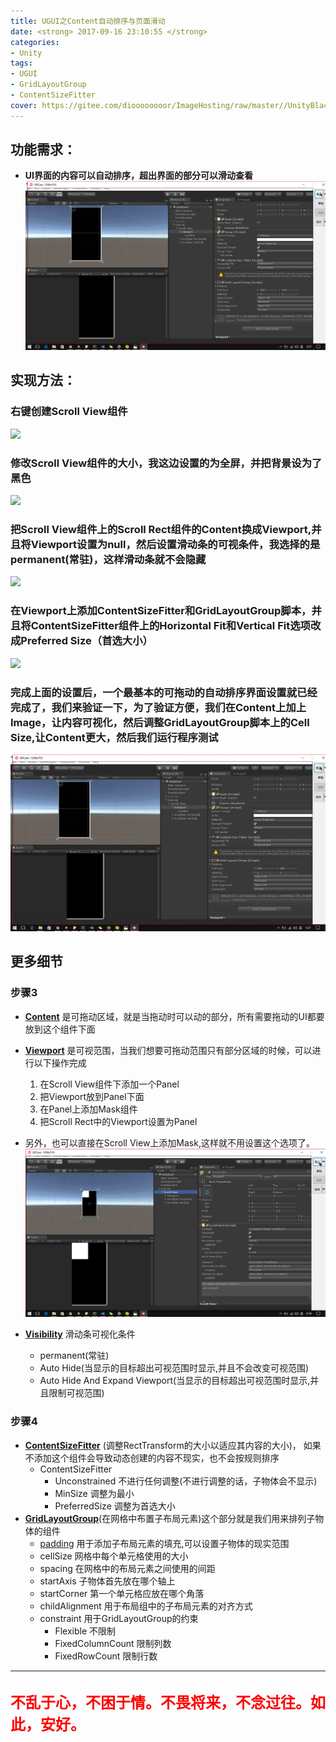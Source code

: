 ```yaml
---
title: UGUI之Content自动排序与页面滑动
date: <strong> 2017-09-16 23:10:55 </strong>
categories:
- Unity
tags: 
- UGUI
- GridLayoutGroup
- ContentSizeFitter
cover: https://gitee.com/dioooooooor/ImageHosting/raw/master//UnityBlackLarge.png
---
```


## 功能需求：
* **UI界面的内容可以自动排序，超出界面的部分可以滑动查看**
![](https://raw.githubusercontent.com/Dioooooooor/BlogImageHosting/master/image/49456984.jpg)

<!-- more -->

## 实现方法：
### 右键创建Scroll View组件
![](https://gitee.com/dioooooooor/ImageHosting/raw/master//47083771.jpg)

### 修改Scroll View组件的大小，我这边设置的为全屏，并把背景设为了黑色
![](https://gitee.com/dioooooooor/ImageHosting/raw/master//2599429.jpg)

### 把Scroll View组件上的Scroll Rect组件的Content换成Viewport,并且将Viewport设置为null，然后设置滑动条的可视条件，我选择的是permanent(常驻)，这样滑动条就不会隐藏
![](https://gitee.com/dioooooooor/ImageHosting/raw/master//54708227.jpg)

### 在Viewport上添加ContentSizeFitter和GridLayoutGroup脚本，并且将ContentSizeFitter组件上的Horizontal Fit和Vertical Fit选项改成Preferred Size（首选大小）
![](https://gitee.com/dioooooooor/ImageHosting/raw/master//40746207.jpg)

### 完成上面的设置后，一个最基本的可拖动的自动排序界面设置就已经完成了，我们来验证一下，为了验证方便，我们在Content上加上Image，让内容可视化，然后调整GridLayoutGroup脚本上的Cell Size,让Content更大，然后我们运行程序测试
![](https://raw.githubusercontent.com/Dioooooooor/BlogImageHosting/master/image/49456984.jpg)

## 更多细节
### 步骤3
* **[Content](https://docs.unity3d.com/ScriptReference/UI.ScrollRect-content.html)** 是可拖动区域，就是当拖动时可以动的部分，所有需要拖动的UI都要放到这个组件下面
* **[Viewport](https://docs.unity3d.com/ScriptReference/UI.ScrollRect-viewport.html)** 是可视范围，当我们想要可拖动范围只有部分区域的时候，可以进行以下操作完成
    1. 在Scroll View组件下添加一个Panel
    2. 把Viewport放到Panel下面
    3. 在Panel上添加Mask组件
    4. 把Scroll Rect中的Viewport设置为Panel 


* 另外，也可以直接在Scroll View上添加Mask,这样就不用设置这个选项了。
    ![](https://raw.githubusercontent.com/Dioooooooor/BlogImageHosting/master/image/58299777.jpg)
* **[Visibility](https://docs.unity3d.com/ScriptReference/UI.ScrollRect.ScrollbarVisibility.html)** 滑动条可视化条件
    * permanent(常驻)
    * Auto Hide(当显示的目标超出可视范围时显示,并且不会改变可视范围)
    * Auto Hide And Expand Viewport(当显示的目标超出可视范围时显示,并且限制可视范围)

### 步骤4

* **[ContentSizeFitter](https://docs.unity3d.com/ScriptReference/UI.ContentSizeFitter.html)** (调整RectTransform的大小以适应其内容的大小)， 如果不添加这个组件会导致动态创建的内容不现实，也不会按规则排序
    * ContentSizeFitter
        * Unconstrained 不进行任何调整(不进行调整的话，子物体会不显示)
        * MinSize 调整为最小
        * PreferredSize 调整为首选大小
* **[GridLayoutGroup](https://docs.unity3d.com/ScriptReference/UI.GridLayoutGroup.html)**(在网格中布置子布局元素)这个部分就是我们用来排列子物体的组件
    * [padding](https://docs.unity3d.com/ScriptReference/UI.LayoutGroup-padding.html) 用于添加子布局元素的填充,可以设置子物体的现实范围
    * cellSize 网格中每个单元格使用的大小
    * spacing 在网格中的布局元素之间使用的间距
    * startAxis 子物体首先放在哪个轴上
    * startCorner 第一个单元格应放在哪个角落
    * childAlignment 用于布局组中的子布局元素的对齐方式
    * constraint 用于GridLayoutGroup的约束
        * Flexible 不限制
        * FixedColumnCount 限制列数
        * FixedRowCount 限制行数
---
<br/>
<font style="font-weight:bold;" color = red size = "5">不乱于心，不困于情。不畏将来，不念过往。如此，安好。</font>
<br>

